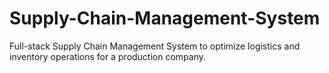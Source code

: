 # Supply-Chain-Management-System
Full-stack Supply Chain Management System to optimize logistics and inventory operations for a production company. 

